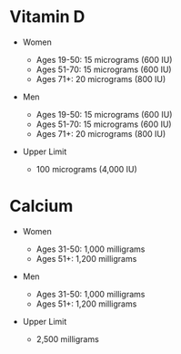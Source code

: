 # Vitamin D

- Women
  - Ages 19-50: 15 micrograms (600 IU)
  - Ages 51-70: 15 micrograms (600 IU)
  - Ages 71+: 20 micrograms (800 IU)

- Men
  - Ages 19-50: 15 micrograms (600 IU)
  - Ages 51-70: 15 micrograms (600 IU)
  - Ages 71+: 20 micrograms (800 IU)

- Upper Limit
  - 100 micrograms (4,000 IU)


# Calcium

- Women
  - Ages 31-50: 1,000 milligrams
  - Ages 51+: 1,200 milligrams

- Men
  - Ages 31-50: 1,000 milligrams
  - Ages 51+: 1,200 milligrams

- Upper Limit
  - 2,500 milligrams
